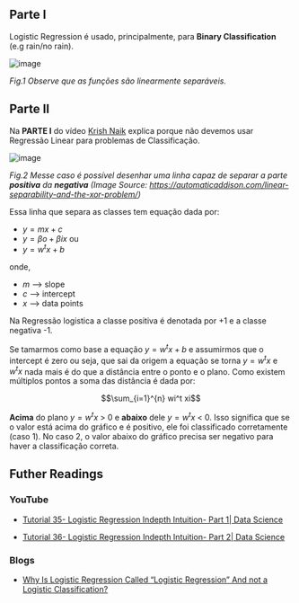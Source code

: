 ## Parte I
Logistic Regression é usado, principalmente, para **Binary Classification** (e.g rain/no rain).

![image](https://github.com/user-attachments/assets/8de06392-f58b-4e4e-af65-4a22ac4b75d5)

_Fig.1 Observe que as funções são linearmente separáveis._
## Parte II
Na **PARTE I** do vídeo [Krish Naik](https://www.youtube.com/watch?v=uFfsSgQgerw) explica porque não devemos usar Regressão Linear para problemas de Classificação.

![image](https://github.com/user-attachments/assets/3bfae1f1-13f5-4147-b8ba-ce4e1522bfd8)

_Fig.2 Messe caso é possível desenhar uma linha capaz de separar a parte **positiva** da **negativa** (Image Source: https://automaticaddison.com/linear-separability-and-the-xor-problem/)_

Essa linha que separa as classes tem equação dada por:

- $y = mx + c$
- $y = \beta o + \beta ix$ ou
- $y = w^t x + b$

onde,

-  $m$ --> slope
-  $c$ --> intercept
-  $x$ --> data points

Na Regressão logistica a classe positiva é denotada por +1 e a classe negativa -1.

Se tamarmos como base a equação $y = w^t x + b$ e assumirmos que o intercept é zero ou seja, que sai da origem a equação se torna $y = w^t x$ e $w^t x$ nada mais é do que a distância entre o ponto e o plano. Como existem múltiplos pontos a soma das distância é dada por:

$$\sum_{i=1}^{n}  wi^t xi$$

**Acima** do plano  $y = w^t x$  > 0 e **abaixo** dele  $y = w^t x$  < 0. Isso significa que se o valor está acima do gráfico e é positivo, ele foi classificado corretamente (caso 1). No caso 2, o valor abaixo do gráfico precisa ser negativo para haver a classificação correta.

## Futher Readings

### YouTube
- [Tutorial 35- Logistic Regression Indepth Intuition- Part 1| Data Science](https://www.youtube.com/watch?v=L_xBe7MbPwk)

- [Tutorial 36- Logistic Regression Indepth Intuition- Part 2| Data Science](https://www.youtube.com/watch?v=uFfsSgQgerw)

### Blogs
- [Why Is Logistic Regression Called “Logistic Regression” And not a Logistic Classification?](https://medium.com/@praveenraj.gowd/why-is-logistic-regression-called-logistic-regression-and-not-a-logistic-classification-5a418293040d#:~:text=Linear%20regression%20gives%20a%20continuous,%E2%80%9CRegression%E2%80%9D%20in%20its%20name.)
